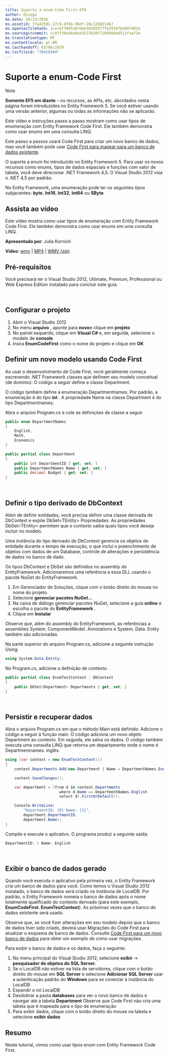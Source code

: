 ```yaml
---
title: Suporte a enum-Code First-EF6
author: divega
ms.date: 10/23/2016
ms.assetid: 77a42501-27c9-4f4b-96df-26c128021467
ms.openlocfilehash: 1cecbf7065367deb3d202977fe39187bd907d824
ms.sourcegitcommit: cc0ff36e46e9ed3527638f7208000e8521faef2e
ms.translationtype: MT
ms.contentlocale: pt-BR
ms.lasthandoff: 03/06/2020
ms.locfileid: "78419104"
---
```

# <a name="enum-support---code-first"></a>Suporte a enum-Code First
> [!NOTE]
> **Somente EF5 em diante** – os recursos, as APIs, etc. abordados nesta página foram introduzidos no Entity Framework 5. Se você estiver usando uma versão anterior, algumas ou todas as informações não se aplicarão.

Este vídeo e instruções passo a passo mostram como usar tipos de enumeração com Entity Framework Code First. Ele também demonstra como usar enums em uma consulta LINQ.

Este passo a passos usará Code First para criar um novo banco de dados, mas você também pode usar [Code First para mapear para um banco de dados existente](~/ef6/modeling/code-first/workflows/existing-database.md).

O suporte a enum foi introduzido no Entity Framework 5. Para usar os novos recursos como enums, tipos de dados espaciais e funções com valor de tabela, você deve direcionar .NET Framework 4,5. O Visual Studio 2012 visa o .NET 4,5 por padrão.

No Entity Framework, uma enumeração pode ter os seguintes tipos subjacentes: **byte**, **Int16**, **Int32**, **Int64** ou **SByte**.

## <a name="watch-the-video"></a>Assista ao vídeo
Este vídeo mostra como usar tipos de enumeração com Entity Framework Code First. Ele também demonstra como usar enums em uma consulta LINQ.

**Apresentado por**: Julia Kornich

**Vídeo**: [wmv](https://download.microsoft.com/download/A/5/8/A583DEE8-FD5C-47EE-A4E1-966DDF39D1DA/HDI-ITPro-MSDN-winvideo-enumwithcodefirst.wmv) | [MP4](https://download.microsoft.com/download/A/5/8/A583DEE8-FD5C-47EE-A4E1-966DDF39D1DA/HDI-ITPro-MSDN-mp4video-enumwithcodefirst.m4v) | [WMV (zip)](https://download.microsoft.com/download/A/5/8/A583DEE8-FD5C-47EE-A4E1-966DDF39D1DA/HDI-ITPro-MSDN-winvideo-enumwithcodefirst.zip)

## <a name="pre-requisites"></a>Pré-requisitos

Você precisará ter o Visual Studio 2012, Ultimate, Premium, Professional ou Web Express Edition instalado para concluir este guia.

 

## <a name="set-up-the-project"></a>Configurar o projeto

1.  Abrir o Visual Studio 2012
2.  No menu **arquivo** , aponte para **novo**e clique em **projeto**
3.  No painel esquerdo, clique em **Visual C\#** e, em seguida, selecione o modelo de **console**
4.  Insira **EnumCodeFirst** como o nome do projeto e clique em **OK**

## <a name="define-a-new-model-using-code-first"></a>Definir um novo modelo usando Code First

Ao usar o desenvolvimento de Code First, você geralmente começa escrevendo .NET Framework classes que definem seu modelo conceitual (de domínio). O código a seguir define a classe Department.

O código também define a enumeração Departmentnames. Por padrão, a enumeração é do tipo **int** . A propriedade Name na classe Department é do tipo Departmentnames.

Abra o arquivo Program.cs e cole as definições de classe a seguir.

``` csharp
public enum DepartmentNames
{
    English,
    Math,
    Economics
}     

public partial class Department
{
    public int DepartmentID { get; set; }
    public DepartmentNames Name { get; set; }
    public decimal Budget { get; set; }
}
```
 

## <a name="define-the-dbcontext-derived-type"></a>Definir o tipo derivado de DbContext

Além de definir entidades, você precisa definir uma classe derivada de DbContext e expõe DbSet&lt;TEntity&gt; Propriedades. As propriedades DbSet&lt;TEntity&gt; permitem que o contexto saiba quais tipos você deseja incluir no modelo.

Uma instância do tipo derivado de DbContext gerencia os objetos de entidade durante o tempo de execução, o que inclui o preenchimento de objetos com dados de um Database, controle de alterações e persistência de dados no banco de dado.

Os tipos DbContext e DbSet são definidos no assembly do EntityFramework. Adicionaremos uma referência a essa DLL usando o pacote NuGet do EntityFramework.

1.  Em Gerenciador de Soluções, clique com o botão direito do mouse no nome do projeto.
2.  Selecione **gerenciar pacotes NuGet...**
3.  Na caixa de diálogo gerenciar pacotes NuGet, selecione a guia **online** e escolha o pacote do **EntityFramework** .
4.  Clique em **Instalar**

Observe que, além do assembly do EntityFramework, as referências a assemblies System. ComponentModel. Annotations e System. Data. Entity também são adicionadas.

Na parte superior do arquivo Program.cs, adicione a seguinte instrução Using:

``` csharp
using System.Data.Entity;
```

No Program.cs, adicione a definição de contexto. 

``` csharp
public partial class EnumTestContext : DbContext
{
    public DbSet<Department> Departments { get; set; }
}
```
 

## <a name="persist-and-retrieve-data"></a>Persistir e recuperar dados

Abra o arquivo Program.cs em que o método Main está definido. Adicione o código a seguir à função main. O código adiciona um novo objeto Department ao contexto. Em seguida, ele salva os dados. O código também executa uma consulta LINQ que retorna um departamento onde o nome é Departmentnames. inglês.

``` csharp
using (var context = new EnumTestContext())
{
    context.Departments.Add(new Department { Name = DepartmentNames.English });

    context.SaveChanges();

    var department = (from d in context.Departments
                        where d.Name == DepartmentNames.English
                        select d).FirstOrDefault();

    Console.WriteLine(
        "DepartmentID: {0} Name: {1}",
        department.DepartmentID,  
        department.Name);
}
```

Compile e execute o aplicativo. O programa produz a seguinte saída:

``` csharp
DepartmentID: 1 Name: English
```
 

## <a name="view-the-generated-database"></a>Exibir o banco de dados gerado

Quando você executa o aplicativo pela primeira vez, o Entity Framework cria um banco de dados para você. Como temos o Visual Studio 2012 instalado, o banco de dados será criado na instância de LocalDB. Por padrão, o Entity Framework nomeia o banco de dados após o nome totalmente qualificado do contexto derivado (para este exemplo, **EnumCodeFirst. EnumTestContext**). As próximas vezes que o banco de dados existente será usado.  

Observe que, se você fizer alterações em seu modelo depois que o banco de dados tiver sido criado, deverá usar Migrações do Code First para atualizar o esquema de banco de dados. Consulte [Code First para um novo banco de dados](~/ef6/modeling/code-first/workflows/new-database.md) para obter um exemplo de como usar migrações.

Para exibir o banco de dados e os dados, faça o seguinte:

1.  No menu principal do Visual Studio 2012, selecione **exibir** -&gt; **pesquisador de objetos do SQL Server**.
2.  Se o LocalDB não estiver na lista de servidores, clique com o botão direito do mouse em **SQL Server** e selecione **Adicionar SQL Server** usar a autenticação padrão do **Windows** para se conectar à instância do LocalDB
3.  Expandir o nó LocalDB
4.  Desdobrar a pasta **databases** para ver o novo banco de dados e navegar até a tabela **Department** Observe que Code First não cria uma tabela que é mapeada para o tipo de enumeração
5.  Para exibir dados, clique com o botão direito do mouse na tabela e selecione **exibir dados**

## <a name="summary"></a>Resumo

Neste tutorial, vimos como usar tipos enum com Entity Framework Code First. 
